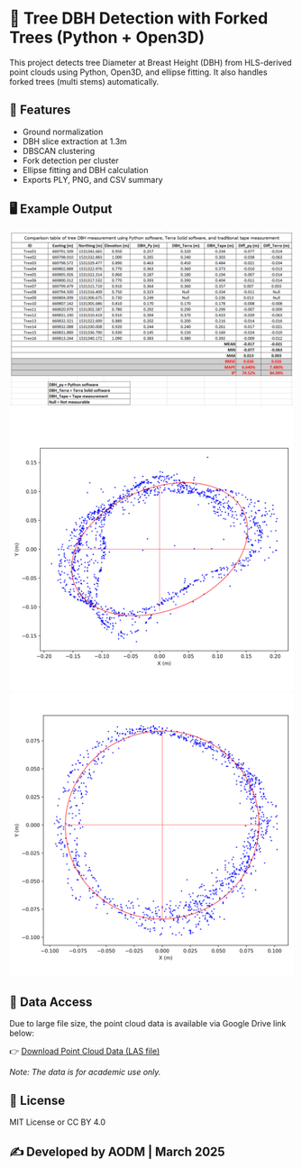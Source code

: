 # 🌳 Tree DBH Detection with Forked Trees (Python + Open3D)

This project detects tree Diameter at Breast Height (DBH) from HLS-derived point clouds using Python, Open3D, and ellipse fitting. 
It also handles forked trees (multi stems) automatically.

## 📂 Features
- Ground normalization
- DBH slice extraction at 1.3m
- DBSCAN clustering
- Fork detection per cluster
- Ellipse fitting and DBH calculation
- Exports PLY, PNG, and CSV summary

## 🖥 Example Output
![Sample Output](figures/comparison_table.png)
![Sample Output](figures/Tree02_ellipse.png)
![Sample Output](figures/Tree10_ellipse.png)

## 📂 Data Access
Due to large file size, the point cloud data is available via Google Drive link below:

👉 [Download Point Cloud Data (LAS file)](https://drive.google.com/file/d/1xSmjEA6SlHddz-mSbJpOKHT-LBwIev0-/view?usp=sharing)

*Note: The data is for academic use only.*

## 📜 License
MIT License or CC BY 4.0

## ✍ Developed by AODM | March 2025
